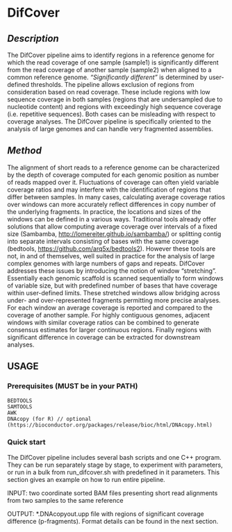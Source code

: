 # DifCover 

## **_Description_**

The DifCover pipeline aims to identify regions in a reference genome for which the read coverage of one sample (sample1) is significantly different from the read coverage of another sample (sample2) when aligned to a common reference genome. *“Significantly different”* is determined by user-defined thresholds. The pipeline allows exclusion of regions from consideration based on read coverage. These include regions with low sequence coverage in both samples (regions that are undersampled due to nucleotide content) and regions with exceedingly high sequence coverage (i.e. repetitive sequences). Both cases can be misleading with respect to coverage analyses. The DifCover pipeline is specifically oriented to the analysis of large genomes and can handle very fragmented assemblies. 

## **_Method_**
The alignment of short reads to a reference genome can be characterized by the depth of coverage computed for each genomic position as number of reads mapped over it. Fluctuations of coverage can often yield variable coverage ratios and may interfere with the identification of regions that differ between samples. In many cases, calculating average coverage ratios over windows can more accurately reflect differences in copy number of the underlying fragments. In practice, the locations and sizes of the windows can be defined in a various ways. Traditional tools already offer solutions that allow computing average coverage over intervals of a fixed size (Sambamba, http://lomereiter.github.io/sambamba/) or splitting contig into separate intervals consisting of bases with the same coverage (bedtools, https://github.com/arq5x/bedtools2). However these tools are not, in and of themselves, well suited in practice for the analysis of large complex genomes with large numbers of gaps and repeats. DifCover addresses these issues by introducing the notion of window “stretching”. Essentially each genomic scaffold is scanned sequentially to form windows of variable size, but with predefined number of bases that have coverage within user-defined limits. These stretched windows allow bridging across under- and over-represented fragments permitting more precise analyses. For each window an average coverage is reported and compared to the coverage of another sample. For highly contiguous genomes, adjacent windows with similar coverage ratios can be combined to generate consensus estimates for larger continuous regions. Finally regions with significant difference in coverage can be extracted for downstream analyses.

## USAGE

### Prerequisites (MUST be in your PATH)
	BEDTOOLS
	SAMTOOLS 
	AWK
	DNAcopy (for R) // optional (https://bioconductor.org/packages/release/bioc/html/DNAcopy.html)

### Quick start
The DifCover pipeline includes several bash scripts and one C++ program. They can be run separately stage by stage, to experiment with parameters, or run in a bulk from run_difcover.sh with predefined in it parameters. This section gives an example on how to run entire pipeline.

INPUT: two coordinate sorted BAM files presenting short read alignments from two samples to the same reference

OUTPUT: *.DNAcopyout.upp file with regions of significant coverage difference (p-fragments).  Format details can be found in the next section.


